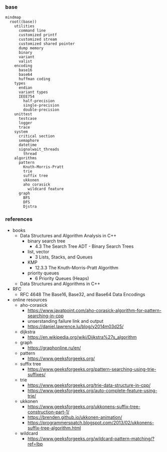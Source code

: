 ### base

```mermaid
mindmap
  root((base))
    utilities
      command line
      customized printf
      customized stream
      customized shared pointer
      dump memory
      binary
      variant
      valist
    encoding
      base16
      base64
      huffman coding
    types
      endian
      variant types
      IEEE754
        half-precision
        single-precision
        double-precision
    unittest
      testcase
      logger
      trace
    system
      critical section
      semaphore
      datetime
      signalwait_threads
        thread
    algorithms
      pattern
        Knuth-Morris-Pratt
        trie
        suffix tree
        ukkonen
        aho corasick
          wildcard feature
      graph
        BFS
        DFS
        Djstra
```

### references

* books
  * Data Structures and Algorithm Analysis in C++
    * binary search tree
      * 4.3 The Search Tree ADT - Binary Search Trees
    * list, vector
      * 3 Lists, Stacks, and Queues
    * KMP
      * 12.3.3 The Knuth-Morris-Pratt Algorithm
    * priority queues
      * 6 Priority Queues (Heaps)
  * Data Structures and Algorithms in C++
* RFC
  * RFC 4648 The Base16, Base32, and Base64 Data Encodings
* online resources
  * aho-corasick
    * https://www.javatpoint.com/aho-corasick-algorithm-for-pattern-searching-in-cpp
    * unserstanding failure link and output
    * https://daniel.lawrence.lu/blog/y2014m03d25/
  * dijkstra
    * https://en.wikipedia.org/wiki/Dijkstra%27s_algorithm
  * graph
    * https://graphonline.ru/en/
  * pattern
    * https://www.geeksforgeeks.org/
  * suffix tree
    * https://www.geeksforgeeks.org/pattern-searching-using-trie-suffixes/
  * trie
    * https://www.geeksforgeeks.org/trie-data-structure-in-cpp/
    * https://www.geeksforgeeks.org/auto-complete-feature-using-trie/
  * ukkonen
    * https://www.geeksforgeeks.org/ukkonens-suffix-tree-construction-part-1/
    * https://brenden.github.io/ukkonen-animation/
    * https://programmerspatch.blogspot.com/2013/02/ukkonens-suffix-tree-algorithm.html
  * wildcard
    * https://www.geeksforgeeks.org/wildcard-pattern-matching/?ref=lbp
